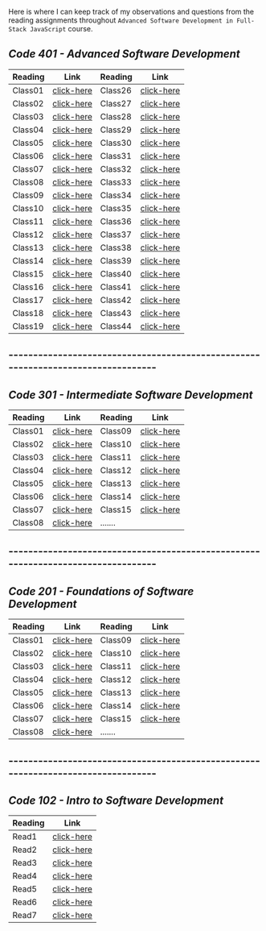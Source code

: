 
Here is where I can keep track of my observations and questions from the reading assignments throughout ```Advanced Software Development in Full-Stack JavaScript``` course.


## *Code 401 - Advanced Software Development*

Reading | Link | Reading | Link
------- | --------- | -------- | ----------
 Class01 | [click-here](https://qaisw96.github.io/reading-notes/401-class01) | Class26 | [click-here](https://qaisw96.github.io/reading-notes/401-class26)
 Class02 | [click-here](https://qaisw96.github.io/reading-notes/401-class02) | Class27 | [click-here](https://qaisw96.github.io/reading-notes/401-class27)
 Class03 | [click-here](https://qaisw96.github.io/reading-notes/401-class03) | Class28 | [click-here]()
 Class04 | [click-here](https://qaisw96.github.io/reading-notes/401-class04) | Class29 | [click-here]()
 Class05 | [click-here](https://qaisw96.github.io/reading-notes/401-class05) | Class30 | [click-here]()
 Class06 | [click-here](https://qaisw96.github.io/reading-notes/401-class06) | Class31 | [click-here]()
 Class07 | [click-here](https://qaisw96.github.io/reading-notes/401-class07) | Class32 | [click-here]()
 Class08 | [click-here](https://qaisw96.github.io/reading-notes/401-class08) | Class33 | [click-here]()
 Class09 | [click-here](https://qaisw96.github.io/reading-notes/401-class09) | Class34 | [click-here]()
 Class10 | [click-here](https://qaisw96.github.io/reading-notes/401-class10) | Class35 | [click-here]()
 Class11 | [click-here](https://qaisw96.github.io/reading-notes/401-class11) | Class36 | [click-here]()
 Class12 | [click-here](https://qaisw96.github.io/reading-notes/401-class12) | Class37 | [click-here]()
 Class13 | [click-here](https://qaisw96.github.io/reading-notes/401-class13) | Class38 | [click-here]()
 Class14 | [click-here](https://qaisw96.github.io/reading-notes/401-class14) | Class39 | [click-here]()
 Class15 | [click-here](https://qaisw96.github.io/reading-notes/401-class15) | Class40 | [click-here]()
 Class16 | [click-here](https://qaisw96.github.io/reading-notes/401-class16) | Class41 | [click-here]()
 Class17 | [click-here](https://qaisw96.github.io/reading-notes/401-class17) | Class42 | [click-here]()
 Class18 | [click-here](https://qaisw96.github.io/reading-notes/401-class18) | Class43 | [click-here]()
 Class19 | [click-here](https://qaisw96.github.io/reading-notes/401-class19) | Class44 | [click-here]()

## ---------------------------------------------------------------------------------


## *Code 301 - Intermediate Software Development*

Reading | Link | Reading | Link
------- | --------- | -------- | ----------
 Class01 | [click-here](https://qaisw96.github.io/reading-notes/day-01) | Class09 | [click-here](https://qaisw96.github.io/reading-notes/day-09)
 Class02 | [click-here](https://qaisw96.github.io/reading-notes/day-02) | Class10 | [click-here](https://qaisw96.github.io/reading-notes/day-10)
 Class03 | [click-here](https://qaisw96.github.io/reading-notes/day-03) | Class11 | [click-here](https://qaisw96.github.io/reading-notes/day-11)
 Class04 | [click-here](https://qaisw96.github.io/reading-notes/day-04) | Class12 | [click-here](https://qaisw96.github.io/reading-notes/day-12)
 Class05 | [click-here](https://qaisw96.github.io/reading-notes/day-05) | Class13 | [click-here](https://qaisw96.github.io/reading-notes/day-13)
 Class06 | [click-here](https://qaisw96.github.io/reading-notes/day-06) | Class14 | [click-here](https://qaisw96.github.io/reading-notes/day-14)
 Class07 | [click-here](https://qaisw96.github.io/reading-notes/day-07) | Class15 | [click-here](https://qaisw96.github.io/reading-notes/day-15)
 Class08 | [click-here](https://qaisw96.github.io/reading-notes/day-08) | .......


## ---------------------------------------------------------------------------------



## *Code 201 - Foundations of Software Development* 

Reading | Link | Reading | Link
------- | --------- | -------- | ----------
 Class01 | [click-here](https://qaisw96.github.io/reading-notes/class-01) | Class09 | [click-here](https://qaisw96.github.io/reading-notes/class-09)
 Class02 | [click-here](https://qaisw96.github.io/reading-notes/class-02) | Class10 | [click-here](https://qaisw96.github.io/reading-notes/class-10)
 Class03 | [click-here](https://qaisw96.github.io/reading-notes/class-03) | Class11 | [click-here](https://qaisw96.github.io/reading-notes/class-11)
 Class04 | [click-here](https://qaisw96.github.io/reading-notes/class-04) | Class12 | [click-here](https://qaisw96.github.io/reading-notes/class-12)
 Class05 | [click-here](https://qaisw96.github.io/reading-notes/class-05) | Class13 | [click-here](https://qaisw96.github.io/reading-notes/class-13)
 Class06 | [click-here](https://qaisw96.github.io/reading-notes/class-06) | Class14 | [click-here](https://qaisw96.github.io/reading-notes/class-14)
 Class07 | [click-here](https://qaisw96.github.io/reading-notes/class-07) | Class15 | [click-here](https://qaisw96.github.io/reading-notes/class-15)
 Class08 | [click-here](https://qaisw96.github.io/reading-notes/class-08) | .......





## ---------------------------------------------------------------------------------



## *Code 102 - Intro to Software Development* 

Reading | Link 
------- | ---------
Read1 | [click-here](https://qaisw96.github.io/reading-notes/read1) 
Read2 | [click-here](https://qaisw96.github.io/reading-notes/read2) 
Read3 | [click-here](https://qaisw96.github.io/reading-notes/read3) 
Read4 | [click-here](https://qaisw96.github.io/reading-notes/read4) 
Read5 | [click-here](https://qaisw96.github.io/reading-notes/read5) 
Read6 | [click-here](https://qaisw96.github.io/reading-notes/read6) 
Read7 | [click-here](https://qaisw96.github.io/reading-notes/read7) 


